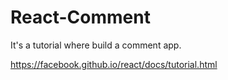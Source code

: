 # React-Comment

It's a tutorial where build a comment app.

https://facebook.github.io/react/docs/tutorial.html